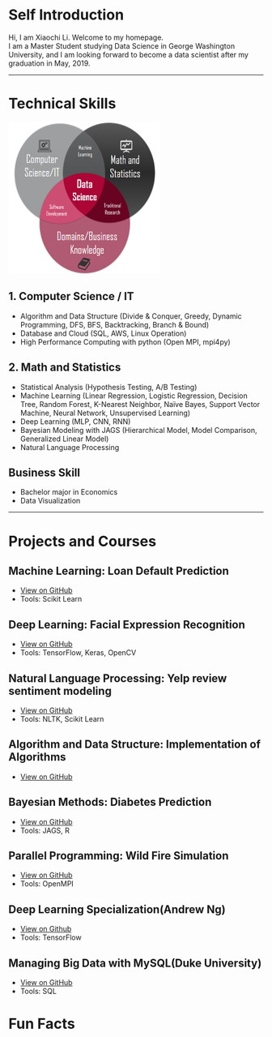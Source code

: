# Self Introduction
Hi, I am Xiaochi Li. Welcome to my homepage.  
I am a Master Student studying Data Science in George Washington University, and I am looking forward to become a data scientist after my graduation in May, 2019.

-----------------------

# Technical Skills 
<img src="./image/ds_3_circle.png" width="300" height="300">

## 1. Computer Science / IT
- Algorithm and Data Structure (Divide & Conquer, Greedy, Dynamic Programming, DFS, BFS, Backtracking, Branch & Bound)
- Database and Cloud (SQL, AWS, Linux Operation)
- High Performance Computing with python (Open MPI, mpi4py)
  
## 2. Math and Statistics
- Statistical Analysis (Hypothesis Testing, A/B Testing)
- Machine Learning (Linear Regression, Logistic Regression, Decision Tree, Random Forest, K-Nearest Neighbor, Naïve Bayes, Support Vector Machine, Neural Network, Unsupervised Learning)
- Deep Learning (MLP, CNN, RNN)
- Bayesian Modeling with JAGS (Hierarchical Model, Model Comparison, Generalized Linear Model)
- Natural Language Processing 

## Business Skill
- Bachelor major in Economics
- Data Visualization 

---------------------------------------------

# Projects and Courses 
## Machine Learning: Loan Default Prediction 
- [View on GitHub](https://github.com/XC-Li/Loan_Default_Prediction)
- Tools: Scikit Learn

## Deep Learning: Facial Expression Recognition 
- [View on GitHub](https://github.com/XC-Li/Facial_Expression_Recognition)
- Tools: TensorFlow, Keras, OpenCV

## Natural Language Processing: Yelp review sentiment modeling
- [View on GitHub](https://github.com/XC-Li/Yelp_review_sentiment_modeling)
- Tools: NLTK, Scikit Learn

## Algorithm and Data Structure: Implementation of Algorithms 
- [View on GitHub](https://github.com/XC-Li/Algorithm_Practice_Python)

## Bayesian Methods: Diabetes Prediction
- [View on GitHub](https://github.com/XC-Li/Bayesian_Logistic_Regression_Pima)
- Tools: JAGS, R

## Parallel Programming: Wild Fire Simulation
- [View on GitHub](https://github.com/XC-Li/Parallel_CellularAutomaton_Wildfire)
- Tools: OpenMPI

## Deep Learning Specialization(Andrew Ng)
- [View on Github](https://github.com/XC-Li/Deep_Learning_Andrew_Ng)
- Tools: TensorFlow

## Managing Big Data with MySQL(Duke University)
- [View on GitHub](https://github.com/XC-Li/SQL_Visualization_Practice/tree/master/SQL_Duke)
- Tools: SQL


# Fun Facts
